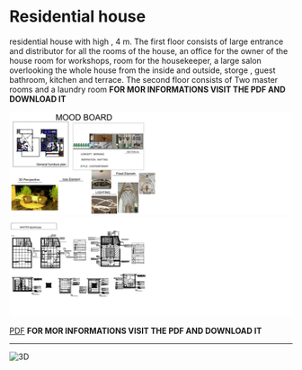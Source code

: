 # Residential house
 residential house with high , 4 m. The first floor consists of  large entrance and  distributor for all the rooms of the house, an office for the owner of the house  room for workshops,  room for the housekeeper, a large salon overlooking the whole house from the inside and outside,  storge ,  guest bathroom,  kitchen and  terrace. The second floor consists of Two master  rooms and a laundry room **FOR MOR INFORMATIONS VISIT THE PDF AND DOWNLOAD IT**
 
![MOOD DOARD](https://github.com/rawand719/residential-house/blob/main/mood%20board%20residential%20house.png) 
![zone area ](https://github.com/rawand719/residential-house/blob/main/RESIDENTIAL%20HOUSE.png)


[PDF](https://github.com/rawand719/residential-house/blob/main/residential%20house%20project.pdf)   **FOR MOR INFORMATIONS VISIT THE PDF AND DOWNLOAD IT**

---
![3D](image.jpg)
